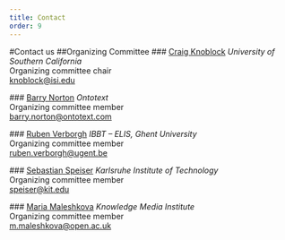 ```yaml
--- 
title: Contact
order: 9
---
```

#Contact us
##Organizing Committee
###<img class="contact" src="../images/craig.jpg" alt=""> [Craig Knoblock](http://www.isi.edu/integration/people/knoblock/)
*University of Southern California*  
Organizing committee chair  
[knoblock@isi.edu](mailto:knoblock@isi.edu)

###<img class="contact" src="../images/barry.jpg" alt=""> [Barry Norton](http://semanticweb.org/wiki/Barry_Norton)
*Ontotext*  
Organizing committee member  
[barry.norton@ontotext.com](mailto:barry.norton@ontotext.com)

###<img class="contact" src="../images/ruben.jpg" alt=""> [Ruben Verborgh](http://ruben.verborgh.org/)
*IBBT – ELIS, Ghent University*  
Organizing committee member  
[ruben.verborgh@ugent.be](mailto:ruben.verborgh@ugent.be)

###<img class="contact" src="../images/sebastian.jpg" alt=""> [Sebastian Speiser](http://www.aifb.kit.edu/web/Sebastian_Speiser/en)
*Karlsruhe Institute of Technology*  
Organizing committee member  
[speiser@kit.edu](mailto:speiser@kit.edu)

###<img class="contact" src="../images/maria.jpg" alt=""> [Maria Maleshkova](http://kmi.open.ac.uk/people/member/maria-maleshkova)
*Knowledge Media Institute*  
Organizing committee member  
[m.maleshkova@open.ac.uk](mailto:m.maleshkova@open.ac.uk)
